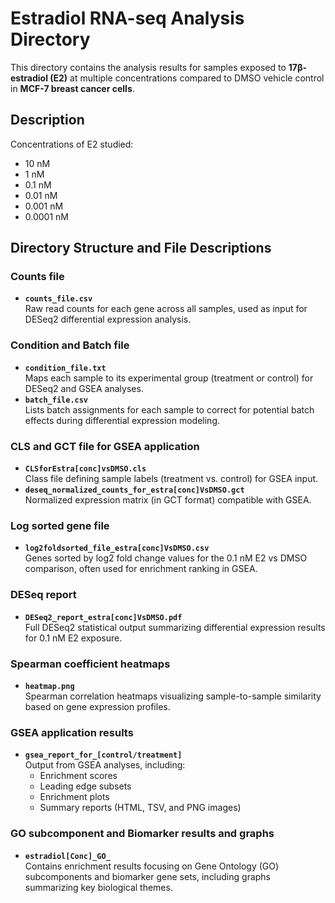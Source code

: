 # Estradiol RNA-seq Analysis Directory

This directory contains the analysis results for samples exposed to **17β-estradiol (E2)** at multiple concentrations compared to DMSO vehicle control in **MCF-7 breast cancer cells**.

## Description

Concentrations of E2 studied:
- 10 nM
- 1 nM
- 0.1 nM
- 0.01 nM
- 0.001 nM
- 0.0001 nM

## Directory Structure and File Descriptions

### Counts file
- **`counts_file.csv`**  
  Raw read counts for each gene across all samples, used as input for DESeq2 differential expression analysis.

### Condition and Batch file
- **`condition_file.txt`**  
  Maps each sample to its experimental group (treatment or control) for DESeq2 and GSEA analyses.
- **`batch_file.csv`**  
  Lists batch assignments for each sample to correct for potential batch effects during differential expression modeling.

### CLS and GCT file for GSEA application
- **`CLSforEstra[conc]vsDMSO.cls`**  
  Class file defining sample labels (treatment vs. control) for GSEA input.
- **`deseq_normalized_counts_for_estra[conc]VsDMSO.gct`**  
  Normalized expression matrix (in GCT format) compatible with GSEA.

### Log sorted gene file
- **`log2foldsorted_file_estra[conc]VsDMSO.csv`**  
  Genes sorted by log2 fold change values for the 0.1 nM E2 vs DMSO comparison, often used for enrichment ranking in GSEA.

### DESeq report
- **`DESeq2_report_estra[conc]VsDMSO.pdf`**  
  Full DESeq2 statistical output summarizing differential expression results for 0.1 nM E2 exposure.

### Spearman coefficient heatmaps
- **`heatmap.png`**  
  Spearman correlation heatmaps visualizing sample-to-sample similarity based on gene expression profiles.

### GSEA application results
- **`gsea_report_for_[control/treatment]`**  
  Output from GSEA analyses, including:
  - Enrichment scores
  - Leading edge subsets
  - Enrichment plots
  - Summary reports (HTML, TSV, and PNG images)

### GO subcomponent and Biomarker results and graphs
- **`estradiol[Conc]_GO_`**  
  Contains enrichment results focusing on Gene Ontology (GO) subcomponents and biomarker gene sets, including graphs summarizing key biological themes.
